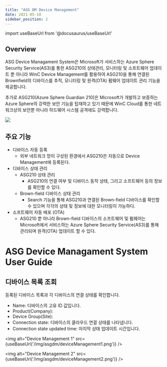 ```yaml
---
title: "ASG DM Device Management"
date: 2021-05-10
sidebar_position: 2
---
```


import useBaseUrl from '@docusaurus/useBaseUrl'

## Overview

ASG Device Managament System은 Microsoft가 서비스하는 Azure Sphere Security Service(AS3)를 통한 ASG210의 상태관리, 모니터링 및 소프트웨어 업데이트 뿐 아니라 WinC Device Management를 활용하여 ASG210을 통해 연결된 Brownfield의 디바이스를 추적, 모니터링 및 원격(OTA) 펌웨어 업데이트 관리 기능을 제공합니다.

추가로 ASG210(Azure Sphere Guardian 210)은 Microsoft가 개발하고 보증하는 Azure Sphere의 강력한 보안 기능을 탑재하고 있기 때문에 WinC Cloud를 통한 네트워크상의 보안뿐 아니라 하드웨어 시스템 공격에도 강력합니다.


![](https://paper-attachments.dropbox.com/s_6B416B4379E3C4034F7587B155C6F6BEFE698D1D76F13665776365B9EF449879_1600332116076_image.png)



## 주요 기능

- 디바이스 자동 등록
  - 외부 네트워크 망이 구성된 환경에서 ASG210은 자동으로 Device Management에 등록된다.
- 디바이스 상태 관리
  - ASG210 상태 관리
    - ASG210의 연결 여부 및 디바이스 동작 상태, 그리고 소프트웨어 등의 정보를 확인할 수 있다.
  - Brown-field 디바이스 상태 관리
    - Search 기능을 통해 ASG210과 연결된 Brown-field 디바이스를 확인할 수 있으며 각각의 상태 및 정보에 대한 모니터링이 가능하다.
- 소프트웨어 자동 배포 (OTA)
  - ASG210 뿐 아니라 Brown-field 디바이스의 소프트웨어 및 펌웨어는 Microsoft에서 서비스하는 Azure Sphere Security Service(AS3)를 통해 관리되며 원격(OTA) 업데이트 할 수 있다.



# ASG Device Managament System User Guide


## **디바이스 목록 조회**

등록된 디바이스 목록과 각 디바이스의 연결 상태를 확인합니다.


- Name: 디바이스의 고유 ID 값입니다.
- Product(Company):
- Device Group(Site): 
- Connection state: 디바이스의 클라우드 연결 상태를 나타냅니다.
- Connection state updated time: 마지막 상태 업데이트 시간입니다.

<img alt="Device Management 1" src={useBaseUrl('/img/asgdm/deviceManagement1.png')} />

<img alt="Device Management 2" src={useBaseUrl('/img/asgdm/deviceManagement2.png')} />


